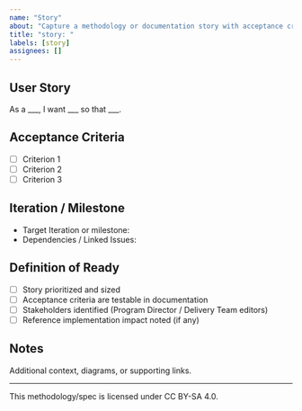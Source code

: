 ```yaml
---
name: "Story"
about: "Capture a methodology or documentation story with acceptance criteria"
title: "story: "
labels: [story]
assignees: []
---
```


## User Story
As a ___, I want ___ so that ___.

## Acceptance Criteria
- [ ] Criterion 1
- [ ] Criterion 2
- [ ] Criterion 3

## Iteration / Milestone
- Target Iteration or milestone:
- Dependencies / Linked Issues:

## Definition of Ready
- [ ] Story prioritized and sized
- [ ] Acceptance criteria are testable in documentation
- [ ] Stakeholders identified (Program Director / Delivery Team editors)
- [ ] Reference implementation impact noted (if any)

## Notes
Additional context, diagrams, or supporting links.

---

This methodology/spec is licensed under CC BY-SA 4.0.
